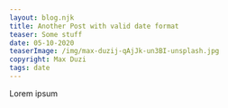 ```yaml
---
layout: blog.njk
title: Another Post with valid date format
teaser: Some stuff
date: 05-10-2020
teaserImage: /img/max-duzij-qAjJk-un3BI-unsplash.jpg
copyright: Max Duzi
tags: date
---
```

Lorem ipsum